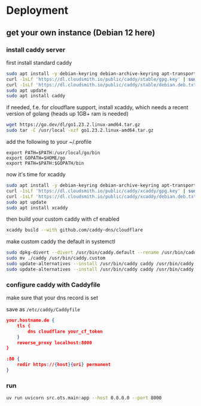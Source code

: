 # Deployment

## get your own instance (Debian 12 here)

### install caddy server
first install standard caddy
```bash
sudo apt install -y debian-keyring debian-archive-keyring apt-transport-https curl
curl -1sLf 'https://dl.cloudsmith.io/public/caddy/stable/gpg.key' | sudo gpg --dearmor -o /usr/share/keyrings/caddy-stable-archive-keyring.gpg
curl -1sLf 'https://dl.cloudsmith.io/public/caddy/stable/debian.deb.txt' | sudo tee /etc/apt/sources.list.d/caddy-stable.list
sudo apt update
sudo apt install caddy
```
if needed, f.e. for cloudflare support, install xcaddy, which needs a recent version of golang (heads up 1GB+ ram is needed)
```bash
wget https://go.dev/dl/go1.23.2.linux-amd64.tar.gz
sudo tar -C /usr/local -xzf go1.23.2.linux-amd64.tar.gz
```
add the following to your ~/.profile
```
export PATH=$PATH:/usr/local/go/bin
export GOPATH=$HOME/go
export PATH=$PATH:$GOPATH/bin
```
now it's time for xcaddy
```bash
sudo apt install -y debian-keyring debian-archive-keyring apt-transport-https
curl -1sLf 'https://dl.cloudsmith.io/public/caddy/xcaddy/gpg.key' | sudo gpg --dearmor -o /usr/share/keyrings/caddy-xcaddy-archive-keyring.gpg
curl -1sLf 'https://dl.cloudsmith.io/public/caddy/xcaddy/debian.deb.txt' | sudo tee /etc/apt/sources.list.d/caddy-xcaddy.list
sudo apt update
sudo apt install xcaddy
```
then build your custom caddy with cf enabled
```bash
xcaddy build --with github.com/caddy-dns/cloudflare
```
make custom caddy the default in systemctl
```bash
sudo dpkg-divert --divert /usr/bin/caddy.default --rename /usr/bin/caddy
sudo mv ./caddy /usr/bin/caddy.custom
sudo update-alternatives --install /usr/bin/caddy caddy /usr/bin/caddy.default 10
sudo update-alternatives --install /usr/bin/caddy caddy /usr/bin/caddy.custom 50
```
### configure caddy with Caddyfile
make sure that your dns record is set

save as `/etc/caddy/Caddyfile`
```json
your.hostname.de {
    tls {
        dns cloudflare your_cf_token
    }
    reverse_proxy localhost:8000
}

:80 {
    redir https://{host}{uri} permanent
}
```

### run
```bash
uv run uvicorn src.ots.main:app --host 0.0.0.0 --port 8000
```